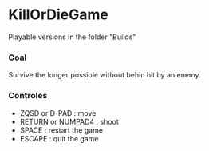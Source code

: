 # KillOrDieGame

Playable versions in the folder "Builds"

### Goal
Survive the longer possible without behin hit by an enemy.

### Controles
- ZQSD or D-PAD : move
- RETURN or NUMPAD4 : shoot
- SPACE : restart the game
- ESCAPE : quit the game
